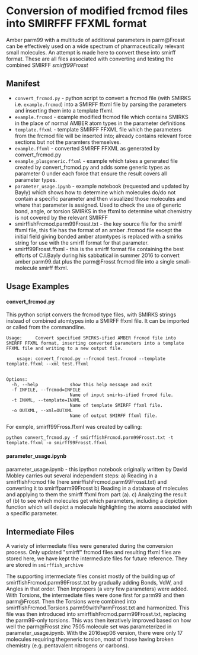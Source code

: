 # Conversion of modified frcmod files into SMIRFFF FFXML format

Amber parm99 with a multitude of additional parameters in parm@Frosst can be effectively used on a wide spectrum of pharmaceutically relevant small molecules. An attempt is made here to convert these into smirff format.
These are all files associated with converting and testing the combined SMIRFF  *smirff99Frosst*


## Manifest
* `convert_frcmod.py` - python script to convert a frcmod file (with SMIRKS i.e. `example.frcmod`) into a SMIRFF ffxml file by parsing the parameters and inserting them into a template ffxml.
* `example.frcmod` - example modified frcmod file which contains SMIRKS in the place of normal AMBER atom types in the parameter definitions
* `template.ffxml` - template SMIRFF FFXML file which the parameters from the frcmod file will be inserted into; already contains relevant force sections but not the paramters themselves.
* `example.ffxml` - converted SMIRFF FFXML as generated by convert_frcmod.py
* `example_plusgeneric.ffxml` - example which takes a generated file created by convert_frcmod.py and adds some generic types as parameter 0 under each force that ensure the result covers all parameter types.
* `parameter_usage.ipynb` - example notebook (requested and updated by Bayly) which shows how to determine which molecules do/do not contain a specific parameter and then visualized those molecules and where that parameter is assigned. Used to check the use of generic bond, angle, or torsion SMIRKS in the ffxml to determine what chemistry is not covered by the relevant SMIRFF 
* smirffishFrcmod.parm99Frosst.txt - the key source file for the smirff ffxml file, this file has the format of an amber .frcmod file except the initial field giving bonded amber atomtypes is replaced with a smirks string for use with the smirff format for that parameter. 
* smirff99Frosst.ffxml - this is the smirff format file containing the best efforts of C.I.Bayly during his sabbatical in summer 2016 to convert amber parm99.dat plus the parm@Frosst frcmod file into a single small-molecule smirff ffxml.

## Usage Examples

#### convert_frcmod.py

This python script convers the frcmod type files, with SMIRKS strings instead of combined atomtypes into a SMIRFF ffxml file. It can be imported or called from the commandline. 

```
Usage:     Convert specified SMIRKS-ified AMBER frcmod file into SMIRFF FFXML format, inserting converted parameters into a template FFXML file and writing to a new output file.

    usage: convert_frcmod.py --frcmod test.frcmod --template template.ffxml --xml test.ffxml


Options:
  -h, --help            show this help message and exit
  -f INFILE, --frcmod=INFILE
                        Name of input smirks-ified frcmod file.
  -t INXML, --template=INXML
                        Name of template SMIRFF ffxml file.
  -o OUTXML, --xml=OUTXML
                        Name of output SMIRFF ffxml file.
```

For exmple, smirff99Fross.ffxml was created by calling:

```
python convert_frcmod.py -f smirffishFrcmod.parm99Frosst.txt -t template.ffxml -o smirff99Frosst.ffxml
```

#### parameter_usage.ipynb

parameter_usage.ipynb - this ipython notebook originally written by David Mobley carries out several independent steps:
a) Reading in a smirffishFrcmod file (here smirffishFrcmod.parm99Frosst.txt) and converting it to smirffparm99Frosst
b) Reading in a database of molecules and applying to them the smirff ffxml from part (a).
c) Analyzing the result of (b) to see which molecules get which parameters, including a depiction function which will depict a molecule highlighting the atoms associated with a specific parameter.

## Intermediate Files
A variety of intermediate files were generated during the conversion process. 
Only updated "smirff" frcmod files and resulting ffxml files are stored here, we have kept the intermediate files for future reference.
They are stored in `smirffish_archive` 

The supporting intermediate files consist mostly of the building up of smirffishFrcmod.parm99Frosst.txt by gradually adding Bonds, VdW, and Angles in that order. Then Impropers (a very few parameters) were added. With Torsions, the intermediate files were done first for parm99 and then parm@Frosst. Then the Torsions were combined into smirffishFrcmod.Torsions.parm99withParmFrosst.txt and harmonized. This file was then introduced into smirffishFrcmod.parm99Frosst.txt, replacing the parm99-only torsions. This was then iteratively improved based on how well the parm@Frosst zinc 7505 molecule set was parameterized in parameter_usage.ipynb. With the 2016sep06 version, there were only 17 molecules requiring thegeneric torsion, most of those having broken chemistry (e.g. pentavalent nitrogens or carbons).

